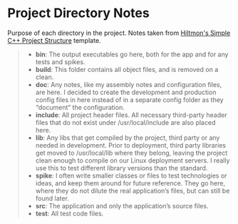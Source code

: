 # Project Directory Notes

Purpose of each directory in the project. Notes taken from [Hiltmon's Simple C++ Project Structure][Simple C++ Project] template.

> * **bin**: The output executables go here, both for the app and for any tests and spikes.  
> * **build**: This folder contains all object files, and is removed on a clean.  
> * **doc**: Any notes, like my assembly notes and configuration files, are here. I decided to create the development and production config files in here instead of in a separate config folder as they “document” the configuration.  
> * **include**: All project header files. All necessary third-party header files that do not exist under /usr/local/include are also placed here.  
> * **lib**: Any libs that get compiled by the project, third party or any needed in development. Prior to deployment, third party libraries get moved to /usr/local/lib where they belong, leaving the project clean enough to compile on our Linux deployment servers. I really use this to test different library versions than the standard.  
> * **spike**: I often write smaller classes or files to test technologies or ideas, and keep them around for future reference. They go here, where they do not dilute the real application’s files, but can still be found later.  
> * **src**: The application and only the application’s source files.  
> * **test**: All test code files.  

[//]: # (Reference Links)
[Simple C++ Project]: http://hiltmon.com/blog/2013/07/03/a-simple-c-plus-plus-project-structure/
